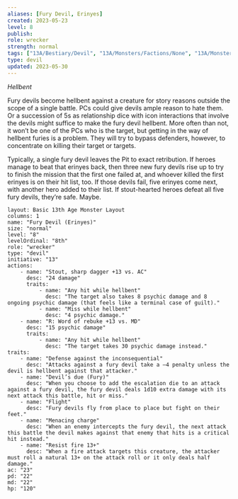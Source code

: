 ```yaml
---
aliases: [Fury Devil, Erinyes]
created: 2023-05-23
level: 8
publish: 
role: wrecker
strength: normal
tags: ["13A/Bestiary/Devil", "13A/Monsters/Factions/None", "13A/Monsters/Type/Wrecker"]
type: devil
updated: 2023-05-30
---
```


*Hellbent*

Fury devils become hellbent against a creature for story reasons outside the scope of a single battle. PCs could give devils ample reason to hate them. Or a succession of 5s as relationship dice with icon interactions that involve the devils might suffice to make the fury devil hellbent. More often than not, it won’t be one of the PCs who is the target, but getting in the way of hellbent furies is a problem. They will try to bypass defenders, however, to concentrate on killing their target or targets.

Typically, a single fury devil leaves the Pit to exact retribution. If heroes manage to beat that erinyes back, then three new fury devils rise up to try to finish the mission that the first one failed at, and whoever killed the first erinyes is on their hit list, too. If those devils fail, five erinyes come next, with another hero added to their list. If stout-hearted heroes defeat all five fury devils, they’re safe. Maybe.

```statblock
layout: Basic 13th Age Monster Layout
columns: 1
name: "Fury Devil (Erinyes)"
size: "normal"
level: "8"
levelOrdinal: "8th"
role: "wrecker"
type: "devil"
initiative: "13"
actions:
    - name: "Stout, sharp dagger +13 vs. AC"
      desc: "24 damage"
      traits:
          - name: "Any hit while hellbent"
            desc: "The target also takes 8 psychic damage and 8 ongoing psychic damage (that feels like a terminal case of guilt)."
          - name: "Miss while hellbent"
            desc: "4 psychic damage."
    - name: "R: Word of rebuke +13 vs. MD"
      desc: "15 psychic damage"
      traits:
          - name: "Any hit while hellbent"
            desc: "The target takes 30 psychic damage instead."
traits:
    - name: "Defense against the inconsequential"
      desc: "Attacks against a fury devil take a –4 penalty unless the devil is hellbent against that attacker."
    - name: "Devil’s due (Fury)"
      desc: "When you choose to add the escalation die to an attack against a fury devil, the fury devil deals 1d10 extra damage with its next attack this battle, hit or miss."
    - name: "Flight"
      desc: "Fury devils fly from place to place but fight on their feet."
    - name: "Menacing charge"
      desc: "When an enemy intercepts the fury devil, the next attack this battle the devil makes against that enemy that hits is a critical hit instead."
    - name: "Resist fire 13+"
      desc: "When a fire attack targets this creature, the attacker must roll a natural 13+ on the attack roll or it only deals half damage."
ac: "23"
pd: "22"
md: "22"
hp: "120"
```
